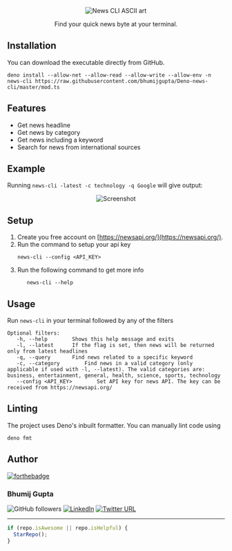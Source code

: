 <p align="center"><img src="https://github.com/bhumijgupta/Deno-news-cli/raw/master/assets/banner.png" alt="News CLI ASCII art"/></p>
<p align="center">Find your quick news byte at your terminal.</p>

## Installation

You can download the executable directly from GitHub.

```
deno install --allow-net --allow-read --allow-write --allow-env -n news-cli https://raw.githubusercontent.com/bhumijgupta/Deno-news-cli/master/mod.ts
```

## Features

- Get news headline
- Get news by category
- Get news including a keyword
- Search for news from international sources

## Example

Running `news-cli -latest -c technology -q Google` will give output:

<p align="center"><img src="https://github.com/bhumijgupta/Deno-news-cli/raw/master/assets/screenshot.png" alt="Screenshot"/></p>

## Setup

1. Create you free account on [https://newsapi.org/](https://newsapi.org/).
2. Run the command to setup your api key
   ```
   news-cli --config <API_KEY>
   ```
3. Run the following command to get more info
   ```
      news-cli --help
   ```

## Usage

Run `news-cli` in your terminal followed by any of the filters

```
Optional filters:
   -h, --help		 Shows this help message and exits
   -l, --latest		 If the flag is set, then news will be returned only from latest headlines
   -q, --query		 Find news related to a specific keyword
   -c, --category		 Find news in a valid category (only applicable if used with -l, --latest). The valid categories are: business, entertainment, general, health, science, sports, technology
   --config <API_KEY>		 Set API key for news API. The key can be received from https://newsapi.org/
```

## Linting

The project uses Deno's inbuilt formatter. You can manually lint code using

```
deno fmt
```

## Author

[![forthebadge](https://forthebadge.com/images/badges/built-with-love.svg)](https://forthebadge.com)

### Bhumij Gupta

![GitHub followers](https://img.shields.io/github/followers/bhumijgupta?label=Follow&style=social) [![LinkedIn](https://img.shields.io/static/v1.svg?label=connect&message=@bhumijgupta&color=success&logo=linkedin&style=flat&logoColor=white)](https://www.linkedin.com/in/bhumijgupta/) [![Twitter URL](https://img.shields.io/twitter/url?style=social&url=http%3A%2F%2Ftwitter.com%2Fbhumijgupta)](https://twitter.com/bhumijgupta)

---

```javascript
if (repo.isAwesome || repo.isHelpful) {
  StarRepo();
}
```
